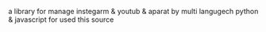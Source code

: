 a library for manage instegarm 
& youtub & aparat 
by multi langugech
python 
&
javascript
for used this source
